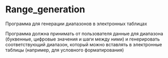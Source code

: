 # Range_generation
Программа для генерации диапазонов в электронных таблицах

Программа должна принимать от пользователя данные для диапазона (буквенные, цифровые значения и шаги между ними) и генерировать соответствующий диапазон, который можно вставлять в электронные таблицы (например, для условного форматирования)

